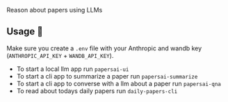 Reason about papers using LLMs

## Usage 🚀

Make sure you create a `.env` file with your Anthropic and wandb key (`ANTHROPIC_API_KEY` + `WANDB_API_KEY`).

* To start a local llm app run `papersai-ui`
* To start a cli app to summarize a paper run `papersai-summarize`
* To start a cli app to converse with a llm about a paper run `papersai-qna`
* To read about todays daily papers run `daily-papers-cli`
